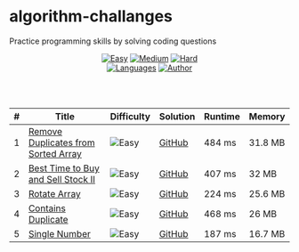 # algorithm-challanges
Practice programming skills by solving coding questions




<div align="center">

[![Easy](https://img.shields.io/badge/Easy-5-5cb85c.svg?style=flat)]()
[![Medium](https://img.shields.io/badge/Medium-0-f0ad4e.svg?style=flat)]()
[![Hard](https://img.shields.io/badge/Hard-0-d9534f.svg?style=flat)]()
</br>
[![Languages](https://img.shields.io/badge/Languages-Python-red.svg?style=flat)]()
[![Author](https://img.shields.io/badge/Author-Ofir%20frd-blue.svg?style=flat)]()

</div>
</br>
</br>
<div align="center">
  
|  #    | Title                                                                            | Difficulty                                                           | Solution                                                  | Runtime   | Memory  |
|  ---- | -------------------------------------------------------------------------------- | -------------------------------------------------------------------- | --------------------------------------------------------- | --------- | ------- |
|   1   | [Remove Duplicates from Sorted Array](https://leetcode.com/problems/remove-duplicates-from-sorted-array/)                    | ![Easy](https://img.shields.io/badge/Easy-5cb85c.svg?style=flat)     | [GitHub](Remove_Duplicates_from_Sorted_Array.py)                        | 484 ms    | 31.8 MB |
|   2   | [Best Time to Buy and Sell Stock II](https://leetcode.com/problems/best-time-to-buy-and-sell-stock/)                    | ![Easy](https://img.shields.io/badge/Easy-5cb85c.svg?style=flat)     | [GitHub](Best_Time_to_Buy_and_Sell_Stock.ipynb)                        | 407 ms    | 32 MB |
|   3   | [Rotate Array](https://leetcode.com/problems/rotate-array/)                    | ![Easy](https://img.shields.io/badge/Easy-5cb85c.svg?style=flat)     | [GitHub](Rotate_Array.ipynb)                        | 224 ms    | 25.6 MB |
|   4   | [Contains Duplicate](https://leetcode.com/problems/contains-duplicate/)                    | ![Easy](https://img.shields.io/badge/Easy-5cb85c.svg?style=flat)     | [GitHub](Contains_Duplicate.ipynb)                        | 468 ms    | 26 MB |
|   5   | [Single Number](https://leetcode.com/problems/single-number/)                    | ![Easy](https://img.shields.io/badge/Easy-5cb85c.svg?style=flat)     | [GitHub](Single_Number.ipynb)                        | 187 ms    | 16.7 MB |

</div>

